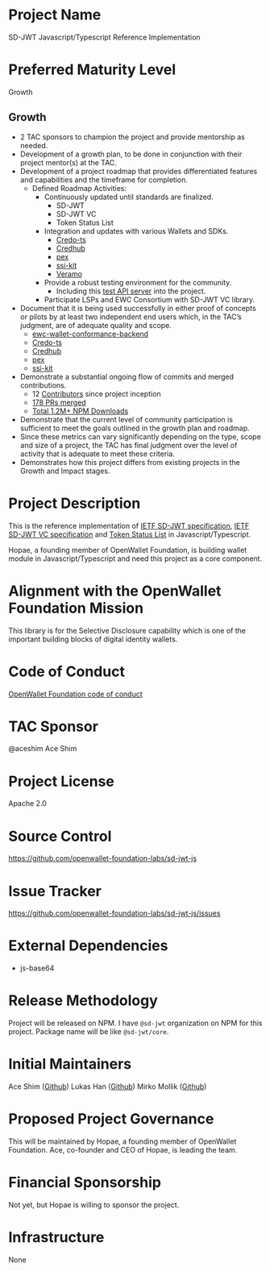 # Project Name

SD-JWT Javascript/Typescript Reference Implementation

# Preferred Maturity Level

Growth

## Growth

- 2 TAC sponsors to champion the project and provide mentorship as needed.
- Development of a growth plan, to be done in conjunction with their project mentor(s) at the TAC.
- Development of a project roadmap that provides differentiated features and capabilities and the timeframe for completion.
  - Defined Roadmap Activities:
    - Continuously updated until standards are finalized.
      - SD-JWT
      - SD-JWT VC
      - Token Status List
    - Integration and updates with various Wallets and SDKs.
      - [Credo-ts](https://github.com/openwallet-foundation/credo-ts)
      - [Credhub](https://github.com/openwallet-foundation-labs/credhub)
      - [pex](https://github.com/Sphereon-Opensource/PEX)
      - [ssi-kit](https://github.com/Sphereon-Opensource/SSI-SDK)
      - [Veramo](https://github.com/decentralized-identity/veramo/pull/1358)
    - Provide a robust testing environment for the community.
      - Including this [test API server](https://github.com/lukasjhan/sd-jwt-test-api) into the project.
    - Participate LSPs and EWC Consortium with SD-JWT VC library.
- Document that it is being used successfully in either proof of concepts or pilots by at least two independent end users which, in the TAC’s judgment, are of adequate quality and scope.
  - [ewc-wallet-conformance-backend](https://github.com/EWC-consortium/ewc-wallet-conformance-backend)
  - [Credo-ts](https://github.com/openwallet-foundation/credo-ts)
  - [Credhub](https://github.com/openwallet-foundation-labs/credhub)
  - [pex](https://github.com/Sphereon-Opensource/PEX)
  - [ssi-kit](https://github.com/Sphereon-Opensource/SSI-SDK)
- Demonstrate a substantial ongoing flow of commits and merged contributions.
  - 12 [Contributors](https://github.com/openwallet-foundation-labs/sd-jwt-js/graphs/contributors) since project inception
  - [178 PRs merged](https://github.com/openwallet-foundation-labs/sd-jwt-js/pulls?q=is%3Apr+is%3Aclosed)
  - [Total 1.2M+ NPM Downloads](https://npm-stats-ecru.vercel.app/)
- Demonstrate that the current level of community participation is sufficient to meet the goals outlined in the growth plan and roadmap.
- Since these metrics can vary significantly depending on the type, scope and size of a project, the TAC has final judgment over the level of activity that is adequate to meet these criteria.
- Demonstrates how this project differs from existing projects in the Growth and Impact stages.

# Project Description

This is the reference implementation of [IETF SD-JWT specification](https://datatracker.ietf.org/doc/draft-ietf-oauth-selective-disclosure-jwt/), [IETF SD-JWT VC specification](https://datatracker.ietf.org/doc/draft-ietf-oauth-sd-jwt-vc/) and [Token Status List](https://datatracker.ietf.org/doc/draft-ietf-oauth-status-list/) in Javascript/Typescript.

Hopae, a founding member of OpenWallet Foundation, is building wallet module in Javascript/Typescript and need this project as a core component.

# Alignment with the OpenWallet Foundation Mission

This library is for the Selective Disclosure capability which is one of the important building blocks of digital identity wallets.

# Code of Conduct

[OpenWallet Foundation code of conduct](https://tac.openwallet.foundation/governance/code-of-conduct/)

# TAC Sponsor

@aceshim Ace Shim

# Project License

Apache 2.0

# Source Control

https://github.com/openwallet-foundation-labs/sd-jwt-js

# Issue Tracker

https://github.com/openwallet-foundation-labs/sd-jwt-js/issues

# External Dependencies

- js-base64

# Release Methodology

Project will be released on NPM. I have `@sd-jwt` organization on NPM for this project. Package name will be like `@sd-jwt/core`.

# Initial Maintainers

Ace Shim ([Github](https://github.com/pensivej))
Lukas Han ([Github](https://github.com/lukasjhan))
Mirko Mollik ([Github](https://github.com/cre8))

# Proposed Project Governance

This will be maintained by Hopae, a founding member of OpenWallet Foundation.
Ace, co-founder and CEO of Hopae, is leading the team.

# Financial Sponsorship

Not yet, but Hopae is willing to sponsor the project.

# Infrastructure

None

